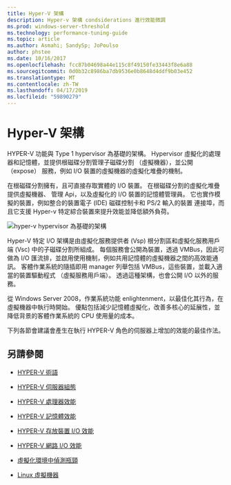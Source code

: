```yaml
---
title: Hyper-V 架構
description: Hyper-v 架構 condsiderations 進行效能微調
ms.prod: windows-server-threshold
ms.technology: performance-tuning-guide
ms.topic: article
ms.author: Asmahi; SandySp; JoPoulso
author: phstee
ms.date: 10/16/2017
ms.openlocfilehash: fcc87b04698a44e115c8f49150fe33443f8e6a88
ms.sourcegitcommit: 0d0b32c8986ba7db9536e0b8648d4ddf9b03e452
ms.translationtype: MT
ms.contentlocale: zh-TW
ms.lasthandoff: 04/17/2019
ms.locfileid: "59890279"
---
```

# <a name="hyper-v-architecture"></a>Hyper-V 架構

HYPER-V 功能與 Type 1 hypervisor 為基礎的架構。 Hypervisor 虛擬化的處理器和記憶體，並提供根磁碟分割管理子磁碟分割 （虛擬機器），並公開 （expose） 服務，例如 I/O 裝置的虛擬機器的虛擬化堆疊的機制。

在根磁碟分割擁有，且可直接存取實體的 I/O 裝置。 在根磁碟分割的虛擬化堆疊提供虛擬機器、 管理 Api，以及虛擬化的 I/O 裝置的記憶體管理員。 它也實作模擬的裝置，例如整合的裝置電子 (IDE) 磁碟控制卡和 PS/2 輸入的裝置 連接埠，而且它支援 Hyper-v 特定綜合裝置來提升效能並降低額外負荷。

![hyper-v hypervisor 為基礎的架構](../../media/perftune-guide-hyperv-arch.png)

Hyper-V 特定 I/O 架構是由虛擬化服務提供者 (Vsp) 根分割區和虛擬化服務用戶端 (Vsc) 中的子磁碟分割所組成。 每個服務會公開為裝置，透過 VMBus，因此可做為 I/O 匯流排，並啟用使用機制，例如共用記憶體的虛擬機器之間的高效能通訊。 客體作業系統的隨插即用 manager 列舉包括 VMBus，這些裝置，並載入適當的裝置驅動程式 （虛擬服務用戶端）。 透過這種架構，也會公開 I/O 以外的服務。

從 Windows Server 2008，作業系統功能 enlightenment，以最佳化其行為，在虛擬機器中執行時開始。 優點包括減少記憶體虛擬化，改善多核心的延展性，並降低背景的客體作業系統的 CPU 使用量的成本。

下列各節會建議會產生在執行 HYPER-V 角色的伺服器上增加的效能的最佳作法。

## <a name="see-also"></a>另請參閱

-   [HYPER-V 術語](terminology.md)

-   [HYPER-V 伺服器組態](configuration.md)

-   [HYPER-V 處理器效能](processor-performance.md)

-   [HYPER-V 記憶體效能](memory-performance.md)

-   [HYPER-V 存放裝置 I/O 效能](storage-io-performance.md)

-   [HYPER-V 網路 I/O 效能](network-io-performance.md)

-   [虛擬化環境中偵測瓶頸](detecting-virtualized-environment-bottlenecks.md)

-   [Linux 虛擬機器](linux-virtual-machine-considerations.md)
